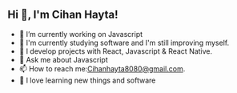 ## Hi 👋, I'm Cihan Hayta!

- 🔭 I’m currently working on Javascript
- 🌱 I'm currently studying software and I'm still improving myself.
- 🔮 I develop projects with React, Javascript & React Native.
- 💬 Ask me about Javascript
- 📫 How to reach me:Cihanhayta8080@gmail.com.
- 🤭 I love learning new things and software



